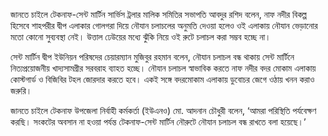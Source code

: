 জানতে চাইলে টেকনাফ-সেন্ট মার্টিন সার্ভিস ট্রলার মালিক সমিতির সভাপতি আবদুর রশিদ বলেন, নাফ নদীর বিকল্প হিসেবে শাহপরীর দ্বীপ এলাকার গোলগরা দিয়ে নৌযান চলাচলের অনুমতি দেওয়া হলেও ওই এলাকায় নৌযান ভেড়ানোর মতো কোনো সুব্যবস্থা নেই। উত্তাল ঢেউয়ের মধ্যে ঝুঁকি নিয়ে ওই রুটে চলাচল করা সম্ভব হচ্ছে না।

সেন্ট মার্টিন দ্বীপ ইউনিয়ন পরিষদের চেয়ারম্যান মুজিবুর রহমান বলেন, নৌযান চলাচল বন্ধ থাকায় সেন্ট মার্টিনে নিত্যপ্রয়োজনীয় খাদ্যসামগ্রীর সরবরাহ ব্যাহত হচ্ছে। নৌযান চলাচল স্বাভাবিক করতে নাফ নদীর বদর মোকাম এলাকায় কোস্টগার্ড ও বিজিবির টহল জোরদার করতে হবে। একই সঙ্গে বদরমোকাম এলাকায় ডুবোচর জেগে ওঠায় খনন করাও জরুরি।

জানতে চাইলে টেকনাফ উপজেলা নির্বাহী কর্মকর্তা (ইউএনও) মো. আদনান চৌধুরী বলেন, ‘আমরা পরিস্থিতি পর্যবেক্ষণ করছি। সংকটের অবসান না হওয়া পর্যন্ত টেকনাফ-সেন্ট মার্টিন নৌরুটে নৌযান চলাচল বন্ধ রাখতে বলা হয়েছে।’
